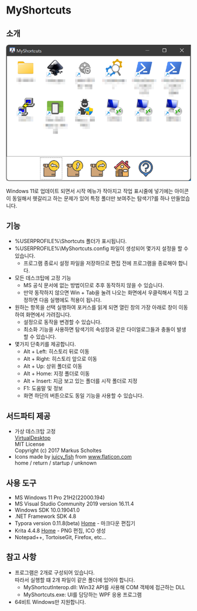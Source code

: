 # MyShortcuts

## 소개

![MyShortcuts](MyShortcuts.png)

Windows 11로 업데이트 되면서 시작 메뉴가 작아지고 작업 표시줄에 넣기에는 아이콘이 동일해서 헷갈리고 하는 문제가 있어 특정 폴더만 보여주는 탐색기?를 하나 만들었습니다.

## 기능

- %USERPROFILE%\Shortcuts 폴더가 표시됩니다.
- %USERPROFILE%\MyShortcuts.config 파일이 생성되어 몇가지 설정을 할 수 있습니다.
  - 프로그램 종료시 설정 파일을 저장하므로 편집 전에 프로그램을 종료해야 합니다.
- 모든 데스크탑에 고정 기능
  - MS 공식 문서에 없는 방법이므로 추후 동작하지 않을 수 있습니다.
  - 만약 동작하지 않으면 Win + Tab을 눌려 나오는 화면에서 우클릭해서 직접 고정하면 다음 실행에도 적용이 됩니다.
- 원하는 항목을 선택 실행하여 포커스를 읽게 되면 열린 창의 가장 아래로 창이 이동하여 화면에서 가려집니다.
  - 설정으로 동작을 변경할 수 있습니다.
  - 최소화 기능을 사용하면 탐색기의 속성창과 같은 다이얼로그들과 충돌이 발생할 수 있습니다.
- 몇가지 단축키를 제공합니다.
  - Alt + Left: 히스토리 뒤로 이동
  - Alt + Right: 히스토리 앞으로 이동
  - Alt + Up: 상위 폴더로 이동
  - Alt + Home: 지정 폴더로 이동
  - Alt + Insert: 지금 보고 있는 폴더를 시작 폴더로 지정
  - F1: 도움말 및 정보
  - 화면 하단의 버튼으로도 동일 기능을 사용할 수 있습니다.

## 서드파티 제공

- 가상 데스크탑 고정  
  [VirtualDesktop](https://github.com/MScholtes/VirtualDesktop)  
  MIT License  
  Copyright (c) 2017 Markus Scholtes
- Icons made by <a href="https://www.flaticon.com/authors/juicy-fish" title="juicy_fish">juicy_fish</a> from <a href="https://www.flaticon.com/" title="Flaticon">www.flaticon.com  
  </a>home / return / startup / unknown

## 사용 도구

- MS Windows 11 Pro 21H2(22000.194)
- MS Visual Studio Community 2019 version 16.11.4
- Windows SDK 10.0.19041.0
- .NET Framework SDK 4.8
- Typora version 0.11.8(beta) [Home](https://typora.io/) - 마크다운 편집기
- Krita 4.4.8 [Home](https://krita.org/ko/) - PNG 편집, ICO 생성
- Notepad++, TortoiseGit, Firefox, etc...

## 참고 사항

- 프로그램은 2개로 구성되어 있습니다.  
  따라서 실행할 떄 2개 파일이 같은 폴더에 있어야 합니다.
  - MyShortcutInterop.dll: Win32 API를 사용해 COM 객체에 접근하는 DLL
  - MyShortcuts.exe: UI를 담당하는 WPF 응용 프로그램
- 64비트 Windows만 지원합니다.
